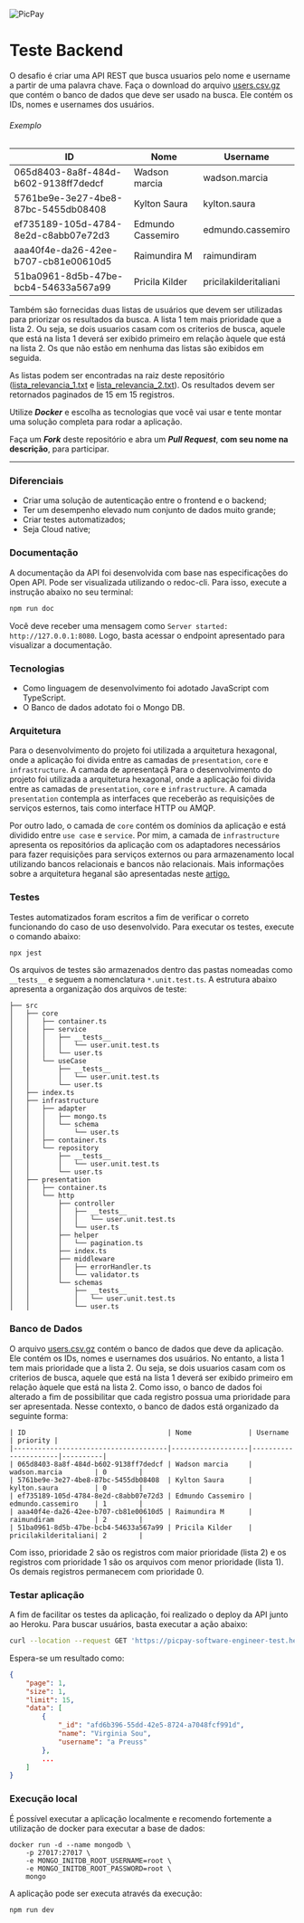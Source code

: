 ![PicPay](https://user-images.githubusercontent.com/1765696/26998603-711fcf30-4d5c-11e7-9281-0d9eb20337ad.png)

# Teste Backend

O desafio é criar uma API REST que busca usuarios pelo nome e username a partir de uma palavra chave. Faça o download do arquivo [users.csv.gz](https://s3.amazonaws.com/careers-picpay/users.csv.gz) que contém o banco de dados que deve ser usado na busca. Ele contém os IDs, nomes e usernames dos usuários.

###### Exemplo
| ID                                   | Nome              | Username             |
|--------------------------------------|-------------------|----------------------|
| 065d8403-8a8f-484d-b602-9138ff7dedcf | Wadson marcia     | wadson.marcia        |
| 5761be9e-3e27-4be8-87bc-5455db08408  | Kylton Saura      | kylton.saura         |
| ef735189-105d-4784-8e2d-c8abb07e72d3 | Edmundo Cassemiro | edmundo.cassemiro    |
| aaa40f4e-da26-42ee-b707-cb81e00610d5 | Raimundira M      | raimundiram          |
| 51ba0961-8d5b-47be-bcb4-54633a567a99 | Pricila Kilder    | pricilakilderitaliani|



Também são fornecidas duas listas de usuários que devem ser utilizadas para priorizar os resultados da busca. A lista 1 tem mais prioridade que a lista 2. Ou seja, se dois usuarios casam com os criterios de busca, aquele que está na lista 1 deverá ser exibido primeiro em relação àquele que está na lista 2. Os que não estão em nenhuma das listas são exibidos em seguida.

As listas podem ser encontradas na raiz deste repositório ([lista_relevancia_1.txt](lista_relevancia_1.txt) e [lista_relevancia_2.txt](lista_relevancia_2.txt)).
Os resultados devem ser retornados paginados de 15 em 15 registros.

Utilize ***Docker*** e escolha as tecnologias que você vai usar e tente montar uma solução completa para rodar a aplicação.

Faça um ***Fork*** deste repositório e abra um ***Pull Request***, **com seu nome na descrição**, para participar. 

-----

### Diferenciais

- Criar uma solução de autenticação entre o frontend e o backend;
- Ter um desempenho elevado num conjunto de dados muito grande;
- Criar testes automatizados;
- Seja Cloud native;

### Documentação

A documentação da API foi desenvolvida com base nas especificações do Open API. Pode ser visualizada utilizando o redoc-cli. Para isso, execute a instrução abaixo no seu terminal:

```bash
npm run doc
```

Você deve receber uma mensagem como `Server started: http://127.0.0.1:8080`. Logo, basta acessar o endpoint apresentado para visualizar a documentação.

### Tecnologias

- Como linguagem de desenvolvimento foi adotado JavaScript com TypeScript.
- O Banco de dados adotato foi o Mongo DB.

### Arquitetura

Para o desenvolvimento do projeto foi utilizada a arquitetura hexagonal, onde a aplicação foi divida entre as camadas de `presentation`, `core` e `infrastructure`. A camada de apresentaçã
Para o desenvolvimento do projeto foi utilizada a arquitetura hexagonal, onde a aplicação foi divida entre as camadas de `presentation`, `core` e `infrastructure`. A camada `presentation` contempla as interfaces que receberão as requisições de serviços esternos, tais como interface HTTP ou AMQP.

Por outro lado, o camada de `core` contém os domínios da aplicação e está dividido entre `use case` e `service`. Por mim, a camada de `infrastructure` apresenta os repositórios da aplicação com os adaptadores necessários para fazer requisições para serviços externos ou para armazenamento local utilizando bancos relacionais e bancos não relacionais. Mais informações sobre a arquitetura heganal são apresentadas neste [artigo.](https://medium.com/we-are-madewithlove/hexagonal-architecture-demystified-fca986a85b20)

### Testes

Testes automatizados foram escritos a fim de verificar o correto funcionando do caso de uso desenvolvido. Para executar os testes, execute o comando abaixo:

```
npx jest
```

Os arquivos de testes são armazenados dentro das pastas nomeadas como `__tests__` e seguem a nomenclatura `*.unit.test.ts`. A estrutura abaixo apresenta a organização dos arquivos de teste:

```
├── src
│   ├── core
│   │   ├── container.ts
│   │   ├── service
│   │   │   ├── __tests__
│   │   │   │   └── user.unit.test.ts
│   │   │   └── user.ts
│   │   └── useCase
│   │       ├── __tests__
│   │       │   └── user.unit.test.ts
│   │       └── user.ts
│   ├── index.ts
│   ├── infrastructure
│   │   ├── adapter
│   │   │   ├── mongo.ts
│   │   │   └── schema
│   │   │       └── user.ts
│   │   ├── container.ts
│   │   └── repository
│   │       ├── __tests__
│   │       │   └── user.unit.test.ts
│   │       └── user.ts
│   ├── presentation
│   │   ├── container.ts
│   │   └── http
│   │       ├── controller
│   │       │   ├── __tests__
│   │       │   │   └── user.unit.test.ts
│   │       │   └── user.ts
│   │       ├── helper
│   │       │   └── pagination.ts
│   │       ├── index.ts
│   │       ├── middleware
│   │       │   ├── errorHandler.ts
│   │       │   └── validator.ts
│   │       └── schemas
│   │           ├── __tests__
│   │           │   └── user.unit.test.ts
│   │           └── user.ts
```

### Banco de Dados

O arquivo [users.csv.gz](https://s3.amazonaws.com/careers-picpay/users.csv.gz)  contém o banco de dados que deve da aplicação. Ele contém os IDs, nomes e usernames dos usuários. No entanto, a lista 1 tem mais prioridade que a lista 2. Ou seja, se dois usuarios casam com os criterios de busca, aquele que está na lista 1 deverá ser exibido primeiro em relação àquele que está na lista 2. Como isso, o banco de dados foi alterado a fim de possibilitar que cada registro possua uma prioridade para ser apresentada. Nesse contexto, o banco de dados está organizado da seguinte forma:

```
| ID                                   | Nome              | Username             | priority |
|--------------------------------------|-------------------|----------------------|----------|
| 065d8403-8a8f-484d-b602-9138ff7dedcf | Wadson marcia     | wadson.marcia        | 0        |
| 5761be9e-3e27-4be8-87bc-5455db08408  | Kylton Saura      | kylton.saura         | 0        |
| ef735189-105d-4784-8e2d-c8abb07e72d3 | Edmundo Cassemiro | edmundo.cassemiro    | 1        |
| aaa40f4e-da26-42ee-b707-cb81e00610d5 | Raimundira M      | raimundiram          | 2        |
| 51ba0961-8d5b-47be-bcb4-54633a567a99 | Pricila Kilder    | pricilakilderitaliani| 2        |
```

Com isso, prioridade 2 são os registros com maior prioridade (lista 2) e os registros com prioridade 1 são os arquivos com menor prioridade (lista 1). Os demais registros permanecem com prioridade 0.

### Testar aplicação

A fim de facilitar os testes da aplicação, foi realizado o deploy da API junto ao Heroku. Para buscar usuários, basta executar a ação abaixo:

```bash
curl --location --request GET 'https://picpay-software-engineer-test.herokuapp.com/v1/users?page=1' 
```

Espera-se um resultado como:

```json
{
    "page": 1,
    "size": 1,
    "limit": 15,
    "data": [
        {
            "_id": "afd6b396-55dd-42e5-8724-a7048fcf991d",
            "name": "Virginia Sou",
            "username": "a Preuss"
        },
        ...
    ]
}
```

### Execução local

É possível executar a aplicação localmente e recomendo fortemente a utilização de docker para executar a base de dados:

```
docker run -d --name mongodb \
    -p 27017:27017 \
    -e MONGO_INITDB_ROOT_USERNAME=root \
    -e MONGO_INITDB_ROOT_PASSWORD=root \
    mongo
```

A aplicação pode ser executa através da execução:

```
npm run dev
```